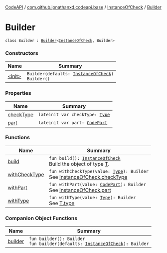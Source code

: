 [CodeAPI](../../../index.md) / [com.github.jonathanxd.codeapi.base](../../index.md) / [InstanceOfCheck](../index.md) / [Builder](.)

# Builder

`class Builder : `[`Builder`](../../-typed/-builder/index.md)`<`[`InstanceOfCheck`](../index.md)`, Builder>`

### Constructors

| Name | Summary |
|---|---|
| [&lt;init&gt;](-init-.md) | `Builder(defaults: `[`InstanceOfCheck`](../index.md)`)`<br>`Builder()` |

### Properties

| Name | Summary |
|---|---|
| [checkType](check-type.md) | `lateinit var checkType: `[`Type`](http://docs.oracle.com/javase/6/docs/api/java/lang/reflect/Type.html) |
| [part](part.md) | `lateinit var part: `[`CodePart`](../../../com.github.jonathanxd.codeapi/-code-part/index.md) |

### Functions

| Name | Summary |
|---|---|
| [build](build.md) | `fun build(): `[`InstanceOfCheck`](../index.md)<br>Build the object of type [T](#). |
| [withCheckType](with-check-type.md) | `fun withCheckType(value: `[`Type`](http://docs.oracle.com/javase/6/docs/api/java/lang/reflect/Type.html)`): Builder`<br>See [InstanceOfCheck.checkType](../check-type.md) |
| [withPart](with-part.md) | `fun withPart(value: `[`CodePart`](../../../com.github.jonathanxd.codeapi/-code-part/index.md)`): Builder`<br>See [InstanceOfCheck.part](../part.md) |
| [withType](with-type.md) | `fun withType(value: `[`Type`](http://docs.oracle.com/javase/6/docs/api/java/lang/reflect/Type.html)`): Builder`<br>See [T.type](#) |

### Companion Object Functions

| Name | Summary |
|---|---|
| [builder](builder.md) | `fun builder(): Builder`<br>`fun builder(defaults: `[`InstanceOfCheck`](../index.md)`): Builder` |
